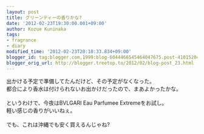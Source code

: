 ```yaml
---
layout: post
title: グリーンティーの香りかな?
date: '2012-02-23T19:30:00.001+09:00'
author: Kozue Kuninaka
tags:
- fragrance
- diary
modified_time: '2012-02-23T20:10:33.834+09:00'
blogger_id: tag:blogger.com,1999:blog-6044466545464047675.post-4101520431980488185
blogger_orig_url: http://blogger.treetop.to/2012/02/blog-post_23.html
---
```


出かける予定で準備してたんだけど、その予定がなくなった。<br />都合により香水は付けられないお出かけだったので、まあよかったかな。<br /><br />というわけで、今夜はBVLGARI Eau Parfumee Extremeをお試し。<br />軽い感じの香りがいいねぇ。<br /><br />でも、これは沖縄でも安く買えるんじゃね?